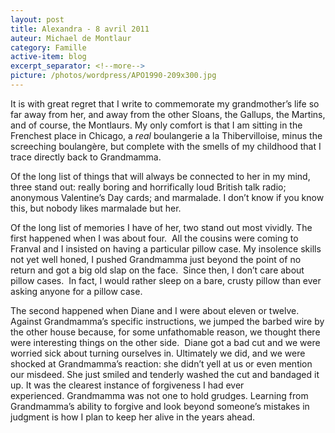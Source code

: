 ```yaml
---
layout: post
title: Alexandra - 8 avril 2011
auteur: Michael de Montlaur
category: Famille
active-item: blog
excerpt_separator: <!--more-->
picture: /photos/wordpress/APO1990-209x300.jpg
---
```

It is with great regret that I write to commemorate my grandmother’s life so far away from her, and away from the other Sloans, the Gallups, the Martins, and of course, the Montlaurs. My only comfort is that I am sitting in the Frenchest place in Chicago, a *real* boulangerie a la Thibervilloise, minus the screeching boulangère, but complete with the smells of my childhood that I trace directly back to Grandmamma.

Of the long list of things that will always be connected to her in my mind, three stand out: really boring and horrifically loud British talk radio; anonymous Valentine’s Day cards; and marmalade. I don’t know if you know this, but nobody likes marmalade but her.

<!--more-->

Of the long list of memories I have of her, two stand out most vividly. The first happened when I was about four.  All the cousins were coming to Franval and I insisted on having a particular pillow case. My insolence skills not yet well honed, I pushed Grandmamma just beyond the point of no return and got a big old slap on the face.  Since then, I don’t care about pillow cases.  In fact, I would rather sleep on a bare, crusty pillow than ever asking anyone for a pillow case.

The second happened when Diane and I were about eleven or twelve.  Against Grandmamma’s specific instructions, we jumped the barbed wire by the other house because, for some unfathomable reason, we thought there were interesting things on the other side.  Diane got a bad cut and we were worried sick about turning ourselves in. Ultimately we did, and we were shocked at Grandmamma’s reaction: she didn’t yell at us or even mention our misdeed. She just smiled and tenderly washed the cut and bandaged it up. It was the clearest instance of forgiveness I had ever experienced. Grandmamma was not one to hold grudges. Learning from Grandmamma’s ability to forgive and look beyond someone’s mistakes in judgment is how I plan to keep her alive in the years ahead.

